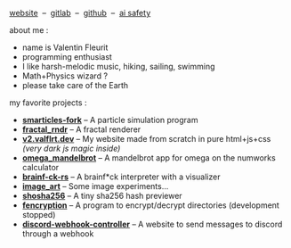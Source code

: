 [website](https://valflrt.dev) &nbsp;–&nbsp; [gitlab](https://gitlab.com/valflrt) &nbsp;–&nbsp; [github](https://github.com/valflrt) &nbsp;–&nbsp; [ai safety](https://ai-safety.valflrt.dev)

about me :
- name is Valentin Fleurit
- programming enthusiast
- I like harsh-melodic music, hiking, sailing, swimming
- Math+Physics wizard ?
- please take care of the Earth

my favorite projects :
- [**smarticles-fork**](https://gitlab.com/valflrt/smarticles-fork) – A particle simulation program
- [**fractal_rndr**](https://gitlab.com/valflrt/fractal_rndr) – A fractal renderer
- [**v2.valflrt.dev**](https://gitlab.com/valflrt/v2-valflrt-dev) – My website made from scratch in pure html+js+css _(very dark js magic inside)_
- [**omega_mandelbrot**](https://gitlab.com/valflrt/omega_mandelbrot) – A mandelbrot app for omega on the numworks calculator
- [**brainf-ck-rs**](https://gitlab.com/valflrt/brainf-ck-rs) – A brainf*ck interpreter with a visualizer
- [**image_art**](https://gitlab.com/valflrt/image_art) – Some image experiments...
- [**shosha256**](https://gitlab.com/valflrt/shosha256) – A tiny sha256 hash previewer
- [**fencryption**](https://gitlab.com/valflrt/fencryption) – A program to encrypt/decrypt directories (development stopped)
- [**discord-webhook-controller**](https://gitlab.com/valflrt/discord-webhook-controller) – A website to send messages to discord through a webhook

